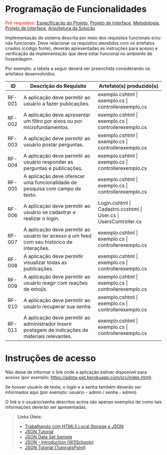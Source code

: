 # Programação de Funcionalidades

<span style="color:red">Pré-requisitos: <a href="2-Especificação do Projeto.md"> Especificação do Projeto</a></span>, <a href="3-Projeto de Interface.md"> Projeto de Interface</a>, <a href="4-Metodologia.md"> Metodologia</a>, <a href="3-Projeto de Interface.md"> Projeto de Interface</a>, <a href="5-Arquitetura da Solução.md"> Arquitetura da Solução</a>

Implementação do sistema descrita por meio dos requisitos funcionais e/ou não funcionais. Deve relacionar os requisitos atendidos com os artefatos criados (código fonte), deverão apresentadas as instruções para acesso e verificação da implementação que deve estar funcional no ambiente de hospedagem.

Por exemplo: a tabela a seguir deverá ser preenchida considerando os artefatos desenvolvidos.

|ID    | Descrição do Requisito  | Artefato(s) produzido(s) |
|------|-----------------------------------------|----|
|RF-001| A aplicação deve permitir ao usuário a fazer publicações. | exemplo.cshtml \| exemplo.cs \| controllerexemplo.cs | 
|RF-002|A aplicação deve apresentar um filtro por eixos ou por microfundamentos. | exemplo.cshtml \| exemplo.cs \| controllerexemplo.cs |
|RF-003| A aplicação deve permitir ao usuário postar perguntas. | exemplo.cshtml \| exemplo.cs \| controllerexemplo.cs |
|RF-004| A aplicação deve permitir ao usuário responder as perguntas e publicações. | exemplo.cshtml \| exemplo.cs \| controllerexemplo.cs |
|RF-005| A aplicação deve oferecer uma funcionalidade de pesquisa com campo de texto. | exemplo.cshtml \| exemplo.cs \| controllerexemplo.cs |
|RF-006| A aplicação deve permitir ao usuário se cadastrar e realizar o login. | Login.cshtml \| Cadastro.ccshtml \| User.cs \| UsersController.cs |
|RF-007| A aplicação deve permitir ao usuário ter acesso a um feed com seu histórico de interações. | exemplo.cshtml \| exemplo.cs \| controllerexemplo.cs |
|RF-008| A aplicação deve permitir visualizar todas as publicações. | exemplo.cshtml \| exemplo.cs \| controllerexemplo.cs |
|RF-009| A aplicação deve permitir ao usuário reagir com reações de emojis. | exemplo.cshtml \| exemplo.cs \| controllerexemplo.cs |
|RF-010| A aplicação deve permitir ao usuário recuperar sua senha. | exemplo.cshtml \| exemplo.cs \| controllerexemplo.cs |
|RF-011| A aplicação deve permitir ao administrador inserir postagem de indicações de materiais relevantes. | exemplo.cshtml \| exemplo.cs \| controllerexemplo.cs ||RF-009| Exemplo de  Descrição do Requisito | exemplo.cshtml \| exemplo.cs \| controllerexemplo.cs |

# Instruções de acesso

Não deixe de informar o link onde a aplicação estiver disponível para acesso (por exemplo: https://adota-pet.herokuapp.com/src/index.html).

Se houver usuário de teste, o login e a senha também deverão ser informados aqui (por exemplo: usuário - admin / senha - admin).

O link e o usuário/senha descritos acima são apenas exemplos de como tais informações deverão ser apresentadas.

> **Links Úteis**:
>
> - [Trabalhando com HTML5 Local Storage e JSON](https://www.devmedia.com.br/trabalhando-com-html5-local-storage-e-json/29045)
> - [JSON Tutorial](https://www.w3resource.com/JSON)
> - [JSON Data Set Sample](https://opensource.adobe.com/Spry/samples/data_region/JSONDataSetSample.html)
> - [JSON - Introduction (W3Schools)](https://www.w3schools.com/js/js_json_intro.asp)
> - [JSON Tutorial (TutorialsPoint)](https://www.tutorialspoint.com/json/index.htm)
